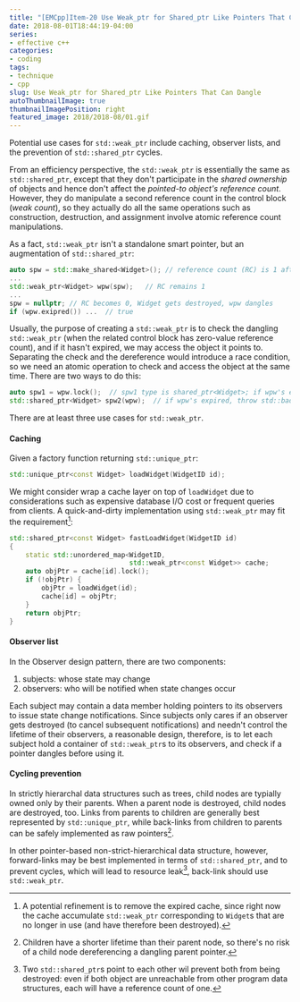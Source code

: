 ```yaml
---
title: "[EMCpp]Item-20 Use Weak_ptr for Shared_ptr Like Pointers That Can Dangle"
date: 2018-08-01T18:44:19-04:00
series:
- effective c++
categories:
- coding
tags:
- technique
- cpp
slug: Use Weak_ptr for Shared_ptr Like Pointers That Can Dangle
autoThumbnailImage: true
thumbnailImagePosition: right
featured_image: 2018/2018-08/01.gif
---
```


Potential use cases for `std::weak_ptr` include caching, observer lists, and the prevention of `std::shared_ptr` cycles.
<!--more-->

From an efficiency perspective, the `std::weak_ptr` is essentially the same as `std::shared_ptr`, except that they don't participate in the _shared ownership_ of objects and hence don't affect the _pointed-to object's reference count_. However, they do manipulate a second reference count in the control block (_weak count_), so they actually do all the same operations such as construction, destruction, and assignment involve atomic reference count manipulations.

As a fact, `std::weak_ptr` isn't a standalone smart pointer, but an augmentation of `std::shared_ptr`:

```cpp
auto spw = std::make_shared<Widget>(); // reference count (RC) is 1 after spw is constructed
...
std::weak_ptr<Widget> wpw(spw);   // RC remains 1 
...
spw = nullptr; // RC becomes 0, Widget gets destroyed, wpw dangles
if (wpw.exipred()) ...  // true
```

Usually, the purpose of creating a `std::weak_ptr` is to check the dangling `std::weak_ptr` (when the related control block has zero-value reference count), and if it hasn't expired, we may access the object it points to. Separating the check and the dereference would introduce a race condition, so we need an atomic operation to check and access the object at the same time. There are two ways to do this:

```cpp
auto spw1 = wpw.lock();  // spw1 type is shared_ptr<Widget>; if wpw's expired, spw1 is null
std::shared_ptr<Widget> spw2(wpw);  // if wpw's expired, throw std::bad_weak_ptr
```

There are at least three use cases for `std::weak_ptr`. 

#### Caching

Given a factory function returning `std::unique_ptr`:

```cpp
std::unique_ptr<const Widget> loadWidget(WidgetID id);
```

We might consider wrap a cache layer on top of `loadWidget` due to considerations such as expensive database I/O cost or frequent queries from clients. A quick-and-dirty implementation using `std::weak_ptr` may fit the requirement[^1]:

```cpp
std::shared_ptr<const Widget> fastLoadWidget(WidgetID id)
{
    static std::unordered_map<WidgetID, 
                              std::weak_ptr<const Widget>> cache;
    auto objPtr = cache[id].lock();
    if (!objPtr) {
        objPtr = loadWidget(id);
        cache[id] = objPtr;
    }
    return objPtr;
}
```

#### Observer list

In the Observer design pattern, there are two components:

1. subjects: whose state may change
2. observers: who will be notified when state changes occur

Each subject may contain a data member holding pointers to its observers to issue state change notifications. Since subjects only cares if an observer gets destroyed (to cancel subsequent notifications) and needn't control the lifetime of their observers, a reasonable design, therefore, is to let each subject hold a container of `std::weak_ptr`s to its observers, and check if a pointer dangles before using it.

#### Cycling prevention

In strictly hierarchal data structures such as trees, child nodes are typially owned only by their parents. When a parent node is destroyed, child nodes are destroyed, too. Links from parents to children are generally best represented by `std::unique_ptr`, while back-links from children to parents can be safely implemented as raw pointers[^2].

In other pointer-based non-strict-hierarchical data structure, however, forward-links may be best implemented in terms of `std::shared_ptr`, and to prevent cycles, which will lead to resource leak[^3], back-link should use `std::weak_ptr`.

[^1]: A potential refinement is to remove the expired cache, since right now the cache accumulate `std::weak_ptr` corresponding to `Widget`s that are no longer in use (and have therefore been destroyed).
[^2]: Children have a shorter lifetime than their parent node, so there's no risk of a child node dereferencing a dangling parent pointer.
[^3]: Two `std::shared_ptr`s point to each other wil prevent both from being destroyed: even if both object are unreachable from other program data structures, each will have a reference count of one.
